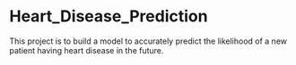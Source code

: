 # Heart_Disease_Prediction
This project is to build a model to accurately predict the likelihood of a new patient having heart disease in the future. 

